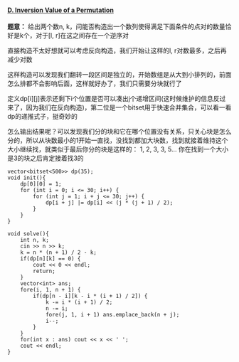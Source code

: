 #### [D. Inversion Value of a Permutation](https://codeforces.com/contest/2145/problem/D)

**题意：** 给出两个数n, k，问能否构造出一个数列使得满足下面条件的点对的数量恰好是k个，对于[l, r]在这之间存在一个逆序对

直接构造不太好想就可以考虑反向构造，我们开始让这样的l, r对数最多，之后再减少对数

这样构造可以发现我们翻转一段区间是独立的，开始数组是从大到小排列的，前面怎么排都不会影响后面，这样就好办了，我们只需要分块就行了

定义dp[i][j]表示还剩下i个位置是否可以凑出j个递增区间(这时候维护的信息反过来了，因为我们在反向构造)，第二位是一个bitset用于快速合并集合，可以看一看dp的递推式子，挺奇妙的

怎么输出结果呢？可以发现我们分的块和它在哪个位置没有关系，只关心块是怎么分的，所以从块数最小的1开始一直找，没找到都加大块数，找到就接着维持这个大小继续找，就类似于最后你分的块是这样的： 1, 2, 3, 3, 5... 你在找到一个大小是3的块之后肯定接着找3的

```cpp[]
vector<bitset<500>> dp(35);
void init(){
    dp[0][0] = 1;
    for (int i = 0; i <= 30; i++) {
        for (int j = 1; i + j <= 30; j++) {
            dp[i + j] |= dp[i] << (j * (j + 1) / 2);
        }
    }
}

void solve(){
    int n, k;
    cin >> n >> k;
    k = n * (n + 1) / 2 - k;
    if(dp[n][k] == 0) {
        cout << 0 << endl;
        return;
    }
    vector<int> ans;
    fore(i, 1, n + 1) {
        if(dp[n - i][k - i * (i + 1) / 2]) {
            k -= i * (i + 1) / 2;
            n -= i;
            fore(j, 1, i + 1) ans.emplace_back(n + j);
            i--;
        }
    }
    for(int x : ans) cout << x << ' ';
    cout << endl;
}
```
